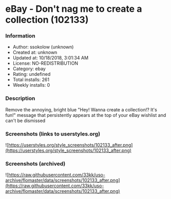# eBay - Don't nag me to create a collection (102133)

### Information
- Author: ssokolow (unknown)
- Created at: unknown
- Updated at: 10/18/2018, 3:01:34 AM
- License: NO-REDISTRIBUTION
- Category: ebay
- Rating: undefined
- Total installs: 261
- Weekly installs: 0


### Description
Remove the annoying, bright blue "Hey! Wanna create a collection!? It's fun!" message that persistently appears at the top of your eBay wishlist and can't be dismissed


### Screenshots (links to userstyles.org)
![https://userstyles.org/style_screenshots/102133_after.png](https://userstyles.org/style_screenshots/102133_after.png)


### Screenshots (archived)
![https://raw.githubusercontent.com/33kk/uso-archive/flomaster/data/screenshots/102133_after.png](https://raw.githubusercontent.com/33kk/uso-archive/flomaster/data/screenshots/102133_after.png)
